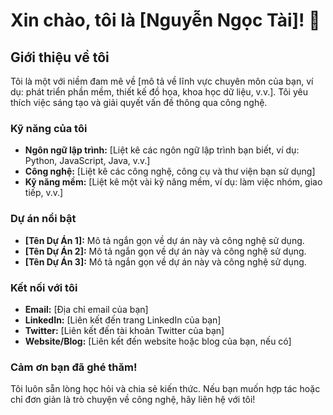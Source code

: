 # Xin chào, tôi là [Nguyễn Ngọc Tài]! 👋

## Giới thiệu về tôi
Tôi là một  với niềm đam mê về [mô tả về lĩnh vực chuyên môn của bạn, ví dụ: phát triển phần mềm, thiết kế đồ họa, khoa học dữ liệu, v.v.]. Tôi yêu thích việc sáng tạo và giải quyết vấn đề thông qua công nghệ.

### Kỹ năng của tôi
- **Ngôn ngữ lập trình:** [Liệt kê các ngôn ngữ lập trình bạn biết, ví dụ: Python, JavaScript, Java, v.v.]
- **Công nghệ:** [Liệt kê các công nghệ, công cụ và thư viện bạn sử dụng]
- **Kỹ năng mềm:** [Liệt kê một vài kỹ năng mềm, ví dụ: làm việc nhóm, giao tiếp, v.v.]

### Dự án nổi bật
- **[Tên Dự Án 1]:** Mô tả ngắn gọn về dự án này và công nghệ sử dụng.
- **[Tên Dự Án 2]:** Mô tả ngắn gọn về dự án này và công nghệ sử dụng.
- **[Tên Dự Án 3]:** Mô tả ngắn gọn về dự án này và công nghệ sử dụng.

### Kết nối với tôi
- **Email:** [Địa chỉ email của bạn]
- **LinkedIn:** [Liên kết đến trang LinkedIn của bạn]
- **Twitter:** [Liên kết đến tài khoản Twitter của bạn]
- **Website/Blog:** [Liên kết đến website hoặc blog của bạn, nếu có]

### Cảm ơn bạn đã ghé thăm!
Tôi luôn sẵn lòng học hỏi và chia sẻ kiến thức. Nếu bạn muốn hợp tác hoặc chỉ đơn giản là trò chuyện về công nghệ, hãy liên hệ với tôi!
